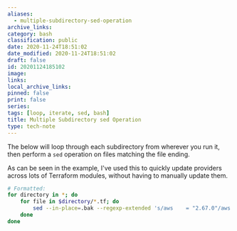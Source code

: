 ```yaml
---
aliases:
  - multiple-subdirectory-sed-operation
archive_links: 
category: bash
classification: public
date: 2020-11-24T18:51:02
date_modified: 2020-11-24T18:51:02
draft: false
id: 20201124185102
image: 
links: 
local_archive_links: 
pinned: false
print: false
series: 
tags: [loop, iterate, sed, bash]
title: Multiple Subdirectory sed Operation
type: tech-note
---
```


The below will loop through each subdirectory from wherever you run it, then perform a `sed` operation on files matching the file ending.

As can be seen in the example, I've used this to quickly update providers across lots of Terraform modules, without having to manually update them.

```sh
# Formatted:
for directory in *; do
    for file in $directory/*.tf; do
        sed --in-place=.bak --regexp-extended 's/aws    = "2.67.0"/aws    = "3.17.0"/g' $file
    done
done
```

